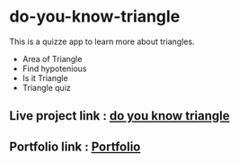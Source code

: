 # do-you-know-triangle
This is a quizze app to learn more about triangles.

- Area of Triangle
- Find hypotenious 
- Is it Triangle
- Triangle quiz 

## Live project link : [do you know triangle](https://knowntriangles.netlify.app/)
## Portfolio link : [Portfolio](https://omkarchaskar.netlify.app)
